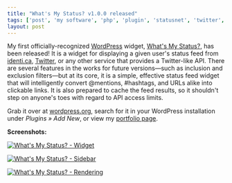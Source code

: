 ```yaml
---
title: "What's My Status? v1.0.0 released"
tags: ['post', 'my software', 'php', 'plugin', 'statusnet', 'twitter', 'wordpress']
layout: post
---
```


My first officially-recognized [WordPress](http://www.wordpress.org)
widget, <u>What's My Status?</u>, has been released! It is a widget for
displaying a given user's status feed from
[identi.ca](https://identi.ca), [Twitter](http://twitter.com), or any
other service that provides a Twitter-like API. There are several
features in the works for future versions—such as inclusion and
exclusion filters—but at its core, it is a simple, effective status feed
widget that will intelligently convert @mentions, \#hashtags, and URLs
alike into clickable links. It is also prepared to cache the feed
results, so it shouldn't step on anyone's toes with regard to API access
limits.<!--more-->

Grab it over at
[wordpress.org](http://wordpress.org/extend/plugins/whats-my-status),
search for it in your WordPress installation under *Plugins » Add New*,
or view my [portfolio page](http://roadha.us/portfolio/whats-my-status).

**Screenshots:**

[![What's My Status? - Widget]({filename}/images/whats-my-status-v1-0-0-released-1.png)]({filename}/images/whats-my-status-v1-0-0-released-1.png)

[![What's My Status? - Sidebar]({filename}/images/whats-my-status-v1-0-0-released-2.png)]({filename}/images/whats-my-status-v1-0-0-released-2.png)

[![What's My Status? - Rendering]({filename}/images/whats-my-status-v1-0-0-released-3.png)]({filename}/images/whats-my-status-v1-0-0-released-3.png)

